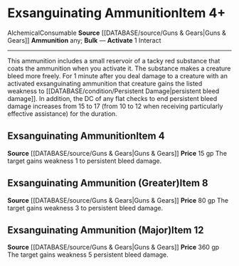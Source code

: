 ﻿---
actions: '[one-action]'
id: '1193'
item_category: Alchemical Items
item_subcategory: Alchemical Ammunition
level: '4'
name: Exsanguinating Ammunition
price: 15 gp
rarity: Common
source: '[[DATABASE/source/Guns & Gears|Guns & Gears]]'
subcategory: alchemical/ammunition
trait:
- '[[DATABASE/trait/Alchemical|Alchemical]]'
- '[[DATABASE/trait/Consumable|Consumable]]'
type: Item

---
# Exsanguinating Ammunition<span class="item-type">Item 4+</span>

<span class="item-trait">Alchemical</span><span class="item-trait">Consumable</span>
**Source** [[DATABASE/source/Guns & Gears|Guns & Gears]]
**Ammunition** any; **Bulk** —
**Activate** <span class="action-icon">1</span> Interact

---
This ammunition includes a small reservoir of a tacky red substance that coats the ammunition when you activate it. The substance makes a creature bleed more freely. For 1 minute after you deal damage to a creature with an activated exsanguinating ammunition that creature gains the listed weakness to [[DATABASE/condition/Persistent Damage|persistent bleed damage]]. In addition, the DC of any flat checks to end persistent bleed damage increases from 15 to 17 (from 10 to 12 when receiving particularly effective assistance) for the duration.

## Exsanguinating Ammunition<span class="item-type">Item 4</span>

**Source** [[DATABASE/source/Guns & Gears|Guns & Gears]]
**Price** 15 gp
The target gains weakness 1 to persistent bleed damage.

## Exsanguinating Ammunition (Greater)<span class="item-type">Item 8</span>

**Source** [[DATABASE/source/Guns & Gears|Guns & Gears]]
**Price** 80 gp
The target gains weakness 3 to persistent bleed damage.

## Exsanguinating Ammunition (Major)<span class="item-type">Item 12</span>

**Source** [[DATABASE/source/Guns & Gears|Guns & Gears]]
**Price** 360 gp
The target gains weakness 5 persistent bleed damage.